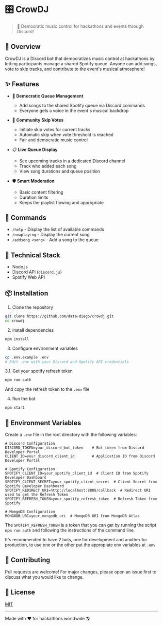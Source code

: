 # 🎛 CrowDJ

> 🎵 Democratic music control for hackathons and events through Discord!

## 🌟 Overview

CrowDJ is a Discord bot that democratizes music control at hackathons by letting participants manage a shared Spotify queue. Anyone can add songs, vote to skip tracks, and contribute to the event's musical atmosphere!

## ✨ Features

- 🎼 **Democratic Queue Management**
  - Add songs to the shared Spotify queue via Discord commands
  - Everyone gets a voice in the event's musical backdrop

- 👥 **Community Skip Votes**
  - Initiate skip votes for current tracks
  - Automatic skip when vote threshold is reached
  - Fair and democratic music control

- 📋 **Live Queue Display**
  - See upcoming tracks in a dedicated Discord channel
  - Track who added each song
  - View song durations and queue position

- 🛡️ **Smart Moderation**
  - Basic content filtering
  - Duration limits
  - Keeps the playlist flowing and appropriate

## 🤖 Commands

- `/help` - Display the list of available commands
- `/nowplaying` - Display the current song
- `/addsong <song>` - Add a song to the queue

## 🔧 Technical Stack

- Node.js
- Discord API (`discord.js`)
- Spotify Web API

## 📦 Installation

1. Clone the repository
```bash
git clone https://github.com/data-diego/crowdj.git
cd crowdj
```

2. Install dependencies
```bash
npm install
```

3. Configure environment variables
```bash
cp .env.example .env
# Edit .env with your Discord and Spotify API credentials
```

3.1. Get your spotify refresh token
```bash
npm run auth
```
And copy the refresh token to the `.env` file

4. Run the bot
```bash
npm start
```
## 🔑 Environment Variables

Create a `.env` file in the root directory with the following variables:

```env
# Discord Configuration
DISCORD_TOKEN=your_discord_bot_token    # Bot token from Discord Developer Portal
CLIENT_ID=your_discord_client_id        # Application ID from Discord Developer Portal

# Spotify Configuration
SPOTIFY_CLIENT_ID=your_spotify_client_id  # Client ID from Spotify Developer Dashboard
SPOTIFY_CLIENT_SECRET=your_spotify_client_secret  # Client Secret from Spotify Developer Dashboard
SPOTIFY_REDIRECT_URI=http://localhost:8888/callback  # Redirect URI used to get the Refresh Token
SPOTIFY_REFRESH_TOKEN=your_spotify_refresh_token  # Refresh Token from Spotify

# MongoDB Configuration
MONGODB_URI=your_mongodb_uri  # MongoDB URI from MongoDB Atlas
```

The `SPOTIFY_REFRESH_TOKEN` is a token that you can get by running the script `npm run auth` and following the instructions of the command line.

It's recommended to have 2 bots, one for development and another for production, to use one or the other put the appropiate env variables at `.env`

## 🤝 Contributing

Pull requests are welcome! For major changes, please open an issue first to discuss what you would like to change.

## 📝 License

[MIT](https://choosealicense.com/licenses/mit/)

---
Made with ❤️ for hackathons worldwide 🌎